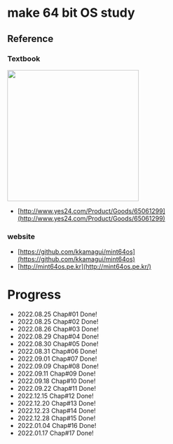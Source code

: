 # make 64 bit OS study

## Reference

### Textbook
<img src="https://user-images.githubusercontent.com/48816875/207875200-615d82f1-dd9e-442d-967f-c9f33b94cd67.png" width="300">

- [http://www.yes24.com/Product/Goods/65061299](http://www.yes24.com/Product/Goods/65061299)

### website

- [https://github.com/kkamagui/mint64os](https://github.com/kkamagui/mint64os)
- [http://mint64os.pe.kr](http://mint64os.pe.kr/)

# Progress

- 2022.08.25 Chap#01 Done!
- 2022.08.25 Chap#02 Done!
- 2022.08.26 Chap#03 Done!
- 2022.08.29 Chap#04 Done!
- 2022.08.30 Chap#05 Done!
- 2022.08.31 Chap#06 Done!
- 2022.09.01 Chap#07 Done!
- 2022.09.09 Chap#08 Done!
- 2022.09.11 Chap#09 Done!
- 2022.09.18 Chap#10 Done!
- 2022.09.22 Chap#11 Done!
- 2022.12.15 Chap#12 Done!
- 2022.12.20 Chap#13 Done!
- 2022.12.23 Chap#14 Done!
- 2022.12.28 Chap#15 Done!
- 2022.01.04 Chap#16 Done!
- 2022.01.17 Chap#17 Done!
